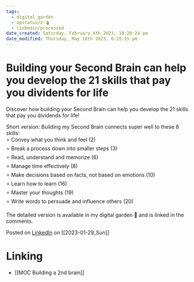 ```yaml
---
tags:
  - digital_garden
  - epstatus/2-🪴
  - linkedin/processed
date_created: Saturday, February 4th 2023, 10:28:24 pm
date_modified: Thursday, May 18th 2023, 6:15:55 pm
---
```

# Building your Second Brain can help you develop the 21 skills that pay you dividents for life

Discover how building your Second Brain can help you develop the 21 skills that pay you dividends for life!  
  
Short version: Building my Second Brain connects super well to these 8 skills:  
⭐️ Convey what you think and feel (2)  
⭐️ Break a process down into smaller steps (3)  
⭐️ Read, understand and memorize (6)  
⭐️ Manage time effectively (8)  
⭐️ Make decisions based on facts, not based on emotions (10)  
⭐️ Learn how to learn (16)  
⭐️ Master your thoughts (19)  
⭐️ Write words to persuade and influence others (20)  
  
The detailed version is available in my digital garden 🌱 and is linked in the comments.

Posted on [LinkedIn](https://www.linkedin.com/posts/sebastiankamilli_secondbrain-pkms-obsidian-activity-7027635991481851907-Wntv?utm_source=share&utm_medium=member_desktop) on [[2023-01-29_Sun]]

# Linking
+ [[MOC Building a 2nd brain]]
